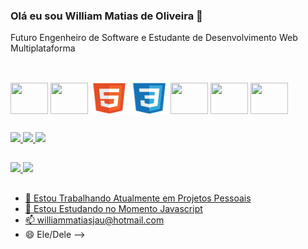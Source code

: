 ### Olá eu sou William Matias de Oliveira 👋
Futuro Engenheiro de Software e Estudante de Desenvolvimento Web Multiplataforma
##
<div style="display: inline_block"><br>
  <img align="center" height="50" width="60" src="https://cdn.jsdelivr.net/gh/devicons/devicon@latest/icons/php/php-original.svg">
  <img align="center" height="50" width="60" src="https://cdn.jsdelivr.net/gh/devicons/devicon@latest/icons/laravel/laravel-original.svg">
  <img align="center" height="50" width="60" src="https://raw.githubusercontent.com/devicons/devicon/master/icons/html5/html5-original.svg">
  <img align="center" height="50" width="60" src="https://raw.githubusercontent.com/devicons/devicon/master/icons/css3/css3-original.svg">
  <img align="center" height="50" width="60" src="https://cdn.jsdelivr.net/gh/devicons/devicon@latest/icons/mysql/mysql-original.svg">
  <img align="center" height="50" width="60" src="https://cdn.jsdelivr.net/gh/devicons/devicon@latest/icons/javascript/javascript-original.svg">
  <img align="center" height="50" width="60" src="https://cdn.jsdelivr.net/gh/devicons/devicon@latest/icons/unifiedmodelinglanguage/unifiedmodelinglanguage-original.svg">
</div>

##

<div> 
  <a href="https://www.linkedin.com/in/william-matias-2402b01b1" target="_blank">
    <img src="https://img.shields.io/badge/-LinkedIn-%230077B5?style=for-the-badge&logo=linkedin&logoColor=white" target="_blank">
  </a> 
  <a href="https://www.youtube.com/@williammatias5349" target="_blank">
    <img src="https://img.shields.io/badge/YouTube-FF0000?style=for-the-badge&logo=youtube&logoColor=white" target="_blank">
  </a>
  <a href="https://www.instagram.com/williammatiasoliveirajau/" target="_blank">
    <img src="https://img.shields.io/badge/-Instagram-%23E4405F?style=for-the-badge&logo=instagram&logoColor=white" target="_blank">
  </a>  
</div>

##

<div>
    <a href="https://github.com/WilliamMatiasDeOliveira">
    <img height="180em" src="https://github-readme-stats.vercel.app/api?username=WilliamMatiasDeOliveira&show_icons=true&theme=dracula&include_all_commits=true$count_private=true"/>
    <img height="180em" src="https://github-readme-stats.vercel.app/api/top-langs/?username=WilliamMatiasDeOliveira&layout=compact&langs_count=16&theme=dracula"/>
</div>

##

- 🔭 Estou Trabalhando Atualmente em Projetos Pessoais
- 🌱  Estou Estudando no Momento Javascript
- 📫 williammatiasjau@hotmail.com
- 😄 Ele/Dele
-->
